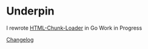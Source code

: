 # Underpin


I rewrote [HTML-Chunk-Loader](https://github.com/abschill/html-chunk-loader) in Go
Work in Progress

[Changelog](https://github.com/abschill/underpin/blob/master/changelog.md)